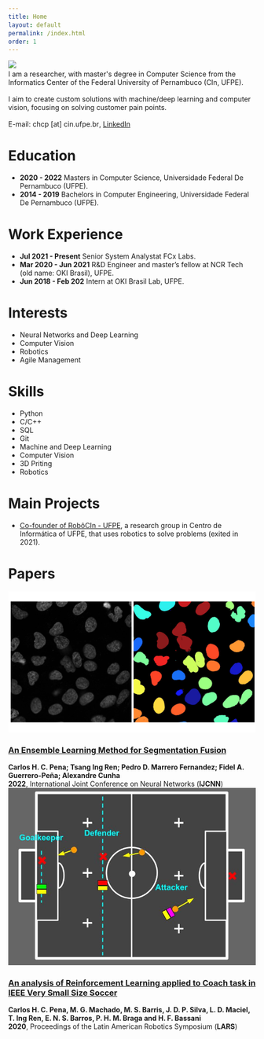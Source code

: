 ```yaml
---
title: Home
layout: default
permalink: /index.html
order: 1
---
```

<body>

<content>
<div class="profile">
    <img class="avatar" src="https://avatars.githubusercontent.com/u/14184997">
    <div class="profiletext">
    I am a researcher, with master's degree in Computer Science from the Informatics Center of the Federal University of Pernambuco (CIn, UFPE). 
    <br><br>
    I aim to create custom solutions with machine/deep learning and computer vision, focusing on solving customer pain points.
    <br><br>
    <span class="contact">
        E-mail:
        <span style="unicode-bidi:bidi-override; direction: rtl;">rb.epfu.nic [ta] pchc</span>,
        <a href="https://www.linkedin.com/in/chcp/" target="_blank">LinkedIn</a>
    </span>
    </div>
</div>

<div>
  <h1 id="education">Education</h1>
  <ul>
    <li><strong>2020 - 2022</strong> Masters in Computer Science, Universidade Federal De Pernambuco (UFPE).</li>
    <li><strong>2014 - 2019</strong> Bachelors in Computer Engineering, Universidade Federal De Pernambuco (UFPE).</li>
  </ul>

  <h1 id="work-experience">Work Experience</h1>
  <ul>
    <li><strong>Jul 2021 - Present</strong> Senior System Analystat FCx Labs.</li>
    <li><strong>Mar 2020 - Jun 2021</strong> R&amp;D Engineer and master’s fellow at NCR Tech (old name: OKI Brasil), UFPE.</li>
    <li><strong>Jun 2018 - Feb 202</strong> Intern at OKI Brasil Lab, UFPE.</li>
  </ul>

  <h1 id="interests">Interests</h1>
  <ul>
    <li>Neural Networks and Deep Learning</li>
    <li>Computer Vision</li>
    <li>Robotics</li>
    <li>Agile Management</li>
  </ul>

  <h1 id="skills">Skills</h1>
  <ul>
    <li>Python</li>
    <li>C/C++</li>
    <li>SQL</li>
    <li>Git</li>    
    <li>Machine and Deep Learning</li>
    <li>Computer Vision</li>
    <li>3D Priting</li>
    <li>Robotics</li>
  </ul>
</div>


<h1 id="Projects">Main Projects</h1>
  <ul>
    <li><a href="https://robocin.com.br/">Co-founder of RobôCIn - UFPE</a>, a research group in Centro de Informática of UFPE, that uses robotics to solve problems (exited in 2021).</li>
  </ul>

<h1>Papers</h1>
<div class="paper">
    <div class="imgfield">
        <img src="assets/images/segs.png" alt="image">
    </div>
    <div class="col">
        <h3><a class="text-link" href="https://doi.org/10.1109/IJCNN55064.2022.9892717" target="_blank">An Ensemble Learning Method for Segmentation Fusion</a></h3>
        <div><strong><span>Carlos H. C. Pena; Tsang Ing Ren; Pedro D. Marrero Fernandez; Fidel A. Guerrero-Peña; Alexandre Cunha</span></strong></div>
        <div><strong class="date">2022</strong>, International Joint Conference on Neural Networks (<strong>IJCNN</strong>)</div>
    </div>
</div>


<div class="paper">
    <div>
        <img src="assets/images/rc-coach.jpg" alt="image">
    </div>
    <div class="col">
        <h3><a class="text-link" href="https://ieeexplore.ieee.org/abstract/document/9307069" target="_blank">An analysis of Reinforcement Learning applied to Coach task in IEEE Very Small Size Soccer</a></h3>
        <div><strong><span>Carlos H. C. Pena, M. G. Machado, M. S. Barris, J. D. P. Silva, L. D. Maciel, T. Ing Ren, E. N. S. Barros, <b>P. H. M. Braga</b> and H. F. Bassani</span></strong></div>
        <div><strong class="date">2020</strong>, Proceedings of the Latin American Robotics Symposium (<strong>LARS</strong>)</div>
    </div>
</div>

</content>
</body>